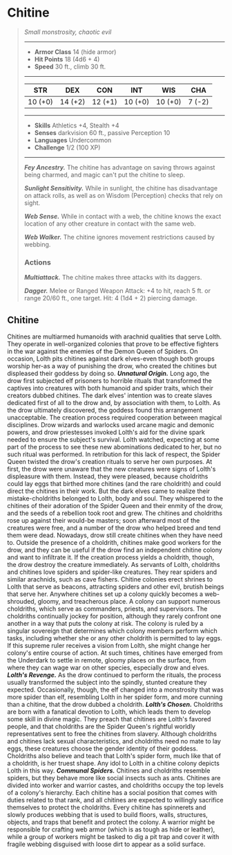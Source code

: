 # Chitine
>*Small monstrosity, chaotic evil*
>___
>- **Armor Class** 14 (hide armor)
>- **Hit Points** 18 (4d6 + 4)
>- **Speed** 30 ft., climb 30 ft.
>___
>|STR|DEX|CON|INT|WIS|CHA|
>|:---:|:---:|:---:|:---:|:---:|:---:|
>|10 (+0)|14 (+2)|12 (+1)|10 (+0)|10 (+0)|7 (-2)|
>___
>- **Skills** Athletics +4, Stealth +4
>- **Senses** darkvision 60 ft., passive Perception 10
>- **Languages** Undercommon
>- **Challenge** 1/2 (100 XP)
>___
>***Fey Ancestry.*** The chitine has advantage on saving throws against being charmed, and magic can't put the chitine to sleep.  
>
>***Sunlight Sensitivity.*** While in sunlight, the chitine has disadvantage on attack rolls, as well as on Wisdom (Perception) checks that rely on sight.  
>
>***Web Sense.*** While in contact with a web, the chitine knows the exact location of any other creature in contact with the same web.  
>
>***Web Walker.*** The chitine ignores movement restrictions caused by webbing.  
>
>### Actions
>***Multiattack.*** The chitine makes three attacks with its daggers.  
>
>***Dagger.*** Melee  or Ranged Weapon Attack: +4 to hit, reach 5 ft. or range 20/60 ft., one target. Hit: 4 (1d4 + 2) piercing damage.
## Chitine
Chitines are multiarmed humanoids with arachnid qualities that serve Lolth. They operate in well-organized colonies that prove to be effective fighters in the war against the enemies of the Demon Queen of Spiders. On occasion, Lolth pits chitines against dark elves-even though both groups worship her-as a way of punishing the drow, who created the chitines but displeased their goddess by doing so.
***Unnatural Origin.***  Long ago, the drow first subjected elf prisoners to horrible rituals that transformed the captives into creatures with both humanoid and spider traits, which their creators dubbed chitines. The dark elves' intention was to create slaves dedicated first of all to the drow and, by association with them, to Lolth. As the drow ultimately discovered, the goddess found this arrangement unacceptable.
The creation process required cooperation between magical disciplines. Drow wizards and warlocks used arcane magic and demonic powers, and drow priestesses invoked Lolth's aid for the divine spark needed to ensure the subject's survival. Lolth watched, expecting at some part of the process to see these new abominations dedicated to her, but no such ritual was performed. In retribution for this lack of respect, the Spider Queen twisted the drow's creation rituals to serve her own purposes.
At first, the drow were unaware that the new creatures were signs of Lolth's displeasure with them. Instead, they were pleased, because choldriths could lay eggs that birthed more chitines (and the rare choldrith) and could direct the chitines in their work. But the dark elves came to realize their mistake-choldriths belonged to Lolth, body and soul. They whispered to the chitines of their adoration of the Spider Queen and their enmity of the drow, and the seeds of a rebellion took root and grew. The chitines and choldriths rose up against their would-be masters; soon afterward most of the creatures were free, and a number of the drow who helped breed and tend them were dead.
Nowadays, drow still create chitines when they have need to. Outside the presence of a choldrith, chitines make good workers for the drow, and they can be useful if the drow find an independent chitine colony and want to infiltrate it. If the creation process yields a choldrith, though, the drow destroy the creature immediately.
As servants of Lolth, choldriths and chitines love spiders and spider-like creatures. They rear spiders and similar arachnids, such as cave fishers. Chitine colonies erect shrines to Lolth that serve as beacons, attracting spiders and other evil, brutish beings that serve her. Anywhere chitines set up a colony quickly becomes a web-shrouded, gloomy, and treacherous place.
A colony can support numerous choldriths, which serve as commanders, priests, and supervisors. The choldriths continually jockey for position, although they rarely confront one another in a way that puts the colony at risk. The colony is ruled by a singular sovereign that determines which colony members perform which tasks, including whether she or any other choldrith is permitted to lay eggs. If this supreme ruler receives a vision from Lolth, she might change her colony's entire course of action. At such times, chitines have emerged from the Underdark to settle in remote, gloomy places on the surface, from where they can wage war on other species, especially drow and elves.
***Lolth's Revenge.***  As the drow continued to perform the rituals, the process usually transformed the subject into the spindly, stunted creature they expected. Occasionally, though, the elf changed into a monstrosity that was more spider than elf, resembling Lolth in her spider form, and more cunning than a chitine, that the drow dubbed a choldrith.
***Lolth's Chosen.***  Choldriths are born with a fanatical devotion to Lolth, which leads them to develop some skill in divine magic. They preach that chitines are Lolth's favored people, and that choldriths are the Spider Queen's rightful worldly representatives sent to free the chitines from slavery. Although choldriths and chitines lack sexual characteristics, and choldriths need no mate to lay eggs, these creatures choose the gender identity of their goddess. Choldriths also believe and teach that Lolth's spider form, much like that of a choldrith, is her truest shape. Any idol to Lolth in a chitine colony depicts Lolth in this way.
***Communal Spiders.***  Chitines and choldriths resemble spiders, but they behave more like social insects such as ants. Chitines are divided into worker and warrior castes, and choldriths occupy the top levels of a colony's hierarchy. Each chitine has a social position that comes with duties related to that rank, and all chitines are expected to willingly sacrifice themselves to protect the choldriths. Every chitine has spinnerets and slowly produces webbing that is used to build floors, walls, structures, objects, and traps that benefit and protect the colony. A warrior might be responsible for crafting web armor (which is as tough as hide or leather), while a group of workers might be tasked to dig a pit trap and cover it with fragile webbing disguised with loose dirt to appear as a solid surface.